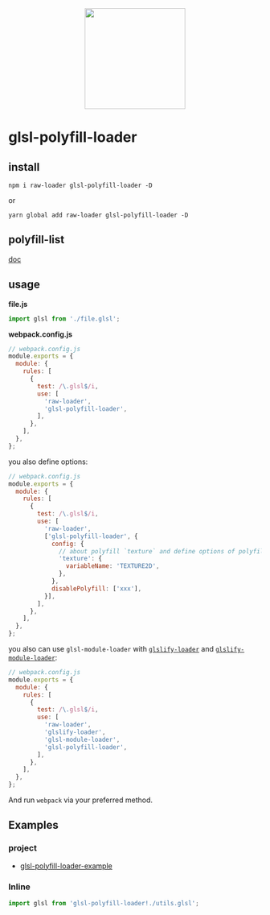 <div align="center">
  <a href="https://github.com/webpack/webpack">
    <img width="200" height="200"
      src="https://webpack.js.org/assets/icon-square-big.svg">
  </a>
</div>

# glsl-polyfill-loader

## install

`npm i raw-loader glsl-polyfill-loader -D`

or

`yarn global add raw-loader glsl-polyfill-loader -D`

## polyfill-list

[doc](./src/polyfill/index.js)

## usage

**file.js**

```js
import glsl from './file.glsl';
```

**webpack.config.js**

```js
// webpack.config.js
module.exports = {
  module: {
    rules: [
      {
        test: /\.glsl$/i,
        use: [
          'raw-loader',
          'glsl-polyfill-loader',
        ],
      },
    ],
  },
};
```

you also define options:

```js
// webpack.config.js
module.exports = {
  module: {
    rules: [
      {
        test: /\.glsl$/i,
        use: [
          'raw-loader',
          ['glsl-polyfill-loader', {
            config: {
              // about polyfill `texture` and define options of polyfill `texture`
              'texture': {
                variableName: 'TEXTURE2D',
              },
            },
            disablePolyfill: ['xxx'],
          }],
        ],
      },
    ],
  },
};
```

you also can use `glsl-module-loader` with [`glslify-loader`](https://github.com/glslify/glslify-loader) and [`glslify-module-loader`](https://github.com/z-juln/glslify-module-loader):

```js
// webpack.config.js
module.exports = {
  module: {
    rules: [
      {
        test: /\.glsl$/i,
        use: [
          'raw-loader',
          'glslify-loader',
          'glsl-module-loader',
          'glsl-polyfill-loader',
        ],
      },
    ],
  },
};
```

And run `webpack` via your preferred method.

## Examples

### project

- [glsl-polyfill-loader-example](https://github.com/z-juln/glsl-polyfill-loader-example)

### Inline

```js
import glsl from 'glsl-polyfill-loader!./utils.glsl';
```
